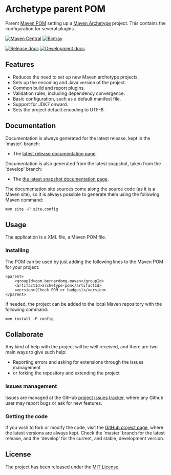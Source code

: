 # Archetype parent POM

Parent [Maven POM][maven-pom-intro] setting up a [Maven Archetype][maven-archetype] project. This contains the configuration for several plugins.

[![Maven Central](https://img.shields.io/maven-central/v/com.bernardomg.maven/archetype-pom.svg)][maven-repo]
[![Bintray](https://api.bintray.com/packages/bernardo-mg/maven/archetype-pom/images/download.svg)][bintray-repo]

[![Release docs](https://img.shields.io/badge/docs-release-blue.svg)][site-release]
[![Development docs](https://img.shields.io/badge/docs-develop-blue.svg)][site-develop]

## Features

- Reduces the need to set up new Maven archetype projects.
- Sets up the encoding and Java version of the project.
- Common build and report plugins.
- Validation rules, including dependency convergence.
- Basic configuration, such as a default manifest file.
- Support for JDK7 onward.
- Sets the project default encoding to UTF-8.

## Documentation

Documentation is always generated for the latest release, kept in the 'master' branch:

- The [latest release documentation page][site-release].

Documentation is also generated from the latest snapshot, taken from the 'develop' branch:

- The [the latest snapshot documentation page][site-develop].

The documentation site sources come along the source code (as it is a Maven site), so it is always possible to generate them using the following Maven command:

```
mvn site -P site,config
```

## Usage

The application is a XML file, a Maven POM file.

### Installing

The POM can be used by just adding the following lines to the Maven POM for your project:

```
<parent>
    <groupId>com.bernardomg.maven</groupId>
    <artifactId>archetype-pom</artifactId>
    <version>(Check POM or badges)</version>
</parent>
```

If needed, the project can be added to the local Maven repository with the following command:

```
mvn install -P config
```

## Collaborate

Any kind of help with the project will be well received, and there are two main ways to give such help:

- Reporting errors and asking for extensions through the issues management
- or forking the repository and extending the project

### Issues management

Issues are managed at the GitHub [project issues tracker][issues], where any Github user may report bugs or ask for new features.

### Getting the code

If you wish to fork or modify the code, visit the [GitHub project page][scm], where the latest versions are always kept. Check the 'master' branch for the latest release, and the 'develop' for the current, and stable, development version.

## License

The project has been released under the [MIT License][license].

[maven-pom-intro]: https://maven.apache.org/guides/introduction/introduction-to-the-pom.html#Project_Inheritance

[bintray-repo]: https://bintray.com/bernardo-mg/maven/archetype-pom/view
[maven-repo]: http://mvnrepository.com/artifact/com.bernardomg.maven/archetype-pom
[issues]: https://github.com/Bernardo-MG/archetype-pom/issues
[license]: http://www.opensource.org/licenses/mit-license.php
[scm]: https://github.com/Bernardo-MG/archetype-pom
[site-develop]: https://docs.bernardomg.com/development/maven/archetype-pom
[site-release]: https://docs.bernardomg.com/maven/archetype-pom

[maven-archetype]: https://maven.apache.org/guides/introduction/introduction-to-archetypes.html

